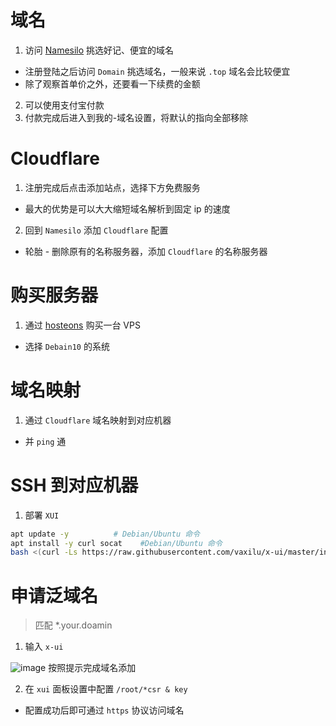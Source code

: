 # 域名

1. 访问 [Namesilo](https://www.namesilo.com/) 挑选好记、便宜的域名
 - 注册登陆之后访问 `Domain` 挑选域名，一般来说 `.top` 域名会比较便宜
 - 除了观察首单价之外，还要看一下续费的金额
2. 可以使用支付宝付款
3. 付款完成后进入到我的-域名设置，将默认的指向全部移除

# Cloudflare
1. 注册完成后点击添加站点，选择下方免费服务
  - 最大的优势是可以大大缩短域名解析到固定 ip 的速度
2. 回到 `Namesilo` 添加 `Cloudflare` 配置
  - 轮胎 - 删除原有的名称服务器，添加 `Cloudflare` 的名称服务器

# 购买服务器
1. 通过 [hosteons](https://my.hosteons.com/cart.php) 购买一台 VPS
 - 选择 `Debain10` 的系统

# 域名映射
1. 通过 `Cloudflare` 域名映射到对应机器
 - 并 `ping` 通

# SSH 到对应机器
1. 部署 `XUI`
```bash
apt update -y          # Debian/Ubuntu 命令
apt install -y curl socat    #Debian/Ubuntu 命令
bash <(curl -Ls https://raw.githubusercontent.com/vaxilu/x-ui/master/install.sh) #X-ui面板安装
```

# 申请泛域名
> 匹配 *.your.doamin

1. 输入 `x-ui`

![image](https://user-images.githubusercontent.com/48549103/211484784-9342ab0e-5280-455d-955b-fea71b2cc23e.png)
按照提示完成域名添加

2. 在 `xui` 面板设置中配置 `/root/*csr & key`
 - 配置成功后即可通过 `https` 协议访问域名


